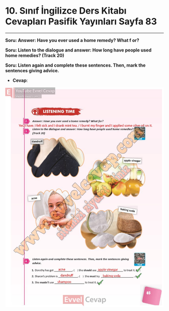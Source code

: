 # 10. Sınıf İngilizce Ders Kitabı Cevapları Pasifik Yayınları Sayfa 83

---

**Soru: Answer: Have you ever used a home remedy? What f or?**

**Soru: Listen to the dialogue and answer: How long have people used home remedies? (Track 20)**

**Soru: Listen again and complete these sentences. Then, mark the sentences giving advice.**

-   **Cevap**:

![Image 1](./image_1.jpg)